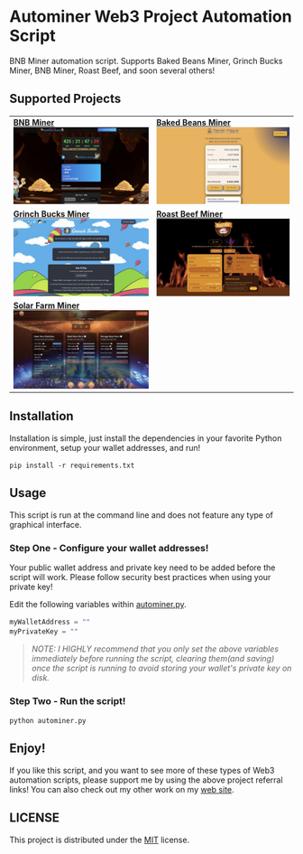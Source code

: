 # Autominer Web3 Project Automation Script
BNB Miner automation script. Supports Baked Beans Miner, Grinch Bucks Miner, BNB Miner, Roast Beef, and soon several others!

## Supported Projects
<table>
<tr>
<td>
    <a href="https://bnbminer.finance?ref=0x83F85b7f200718C1E52798f90d2fBAEfd49A6671">
        <b>BNB Miner</b>
        <img src="images/bnb-miner-ico.jpg">
    </a>
</td>
<td>
    <a href="https://bakedbeans.io?ref=0x83F85b7f200718C1E52798f90d2fBAEfd49A6671">
        <b>Baked Beans Miner</b>
        <img src="images/baked-beans-ico.jpg">
</a>
</td>
</tr>
<tr>
<td>
    <a href="https://grinchbucks.com/?refer=0x83F85b7f200718C1E52798f90d2fBAEfd49A6671">
        <b>Grinch Bucks Miner</b>
        <img src="images/grinch-bucks-ico.jpg">
    </a>
</td>
<td>
    <a href="https://roastedbeef.io/#/?ref=0x83f85b7f200718c1e52798f90d2fbaefd49a6671">
        <b>Roast Beef Miner</b>
        <img src="images/roast-beef-ico.jpg">
    </a>
</td>
</tr>
<tr>
<td>
    <a href="app.solarfarm.finance/?ref=0x83F85b7f200718C1E52798f90d2fBAEfd49A6671">
        <b>Solar Farm Miner</b>
        <img src="images/solar-farm-ico.jpg">
    </a>
</td>
<td>
</td>
</tr>
</table>

## Installation
Installation is simple, just install the dependencies in your favorite Python environment, setup your wallet addresses, and run!

```
pip install -r requirements.txt
```

## Usage
This script is run at the command line and does not feature any type of graphical interface. 

### Step One - Configure your wallet addresses!

Your public wallet address and private key need to be added before the script will work. Please follow security best practices when using your private key!

Edit the following variables within <a href="autominer.py">autominer.py</a>.

```python
myWalletAddress = ""
myPrivateKey = ""
```
><i>NOTE: I HIGHLY recommend that you only set the above variables immediately before running the script, clearing them(and saving) once the script is running to avoid storing your wallet's private key on disk.</i>

### Step Two - Run the script!

```
python autominer.py
```

## Enjoy!
If you like this script, and you want to see more of these types of Web3 automation scripts, please support me by using the above project referral links! You can also check out my other work on my <a href="https://www.rittmuller.com">web site</a>.

## LICENSE
This project is distributed under the <a href="LICENSE">MIT</a> license. 
